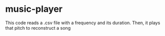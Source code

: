 # music-player
This code reads a .csv file with a frequency and its duration. Then, it plays that pitch to reconstruct a song
